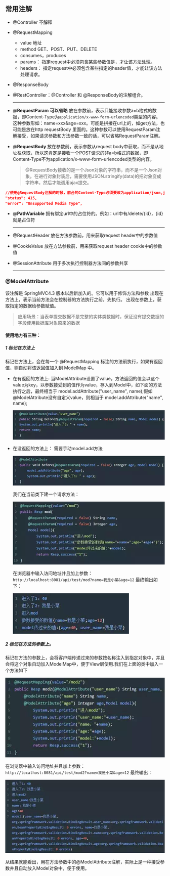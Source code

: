 

## 常用注解

- @Controller 不解释

- @RequestMapping

  - value 地址
  - method  GET、POST、PUT、DELETE
  - consumes，produces
  - params： 指定request中必须包含某些参数值是，才让该方法处理。
  - headers： 指定request中必须包含某些指定的header值，才能让该方法处理请求。

- @ResponseBody

- @RestController：@Controller 和 @ResponseBody的注解组合。

  ---

- @**RequestParam** **可以省略**
放在参数前，表示只能接收参数a=b格式的数据，即Content-Type为`application/x-www-form-urlencoded`类型的内容。
这种参数形如：name=xxx&age=xxx。可能是拼接在url上的，如get方法，也可能是放在http requestBody 里面的。这种参数可以使用RequestParam注解接受，如果请求参数和方法参数一致的话，可以省略RequestParam注解。

- @**RequestBody**
  放在参数前，表示参数从request body中获取，而不是从地址栏获取，所以这肯定是接收一个POST请求的非a=b格式的数据，即Content-Type不为application/x-www-form-urlencoded类型的内容。

  > @RequestBody接收的是一个Json对象的字符串，而不是一个Json对象。在进行对象封装后，需要使用JSON.stringify(data)的把对象变成字符串，然后才能调用ajax提交。

```json
//使用@RequestBody注解的时候，前台的Content-Type必须要改为application/json,json指的是字符串
"status": 415,
"error": "Unsupported Media Type",
```
- @**PathVariable**
  拥有绑定url中的占位符的。例如：url中有/delete/{id}，{id}就是占位符

  ---

- @RequestHeader
  放在方法参数前，用来获取request header中的参数值
  
- @CookieValue
  放在方法参数前，用来获取request header cookie中的参数值

- @SessionAttribute
  用于多次执行控制器方法间的参数共享

  ---

### @ModelAttribute

该注解是 SpringMVC4.3 版本以后新加入的。它可以用于修饰方法和参数
出现在方法上，表示当前方法会在控制器的方法执行之前，先执行。
出现在参数上，获取指定的数据给参数赋值。

> 应用场景：当表单提交数据不是完整的实体类数据时，保证没有提交数据的字段使用数据库对象原来的数据

#### 使用地方有三种：

##### 1 标记在方法上

  标记在方法上，会在每一个 @RequestMapping 标注的方法前执行，如果有返回值，则自动将该返回值加入到 ModelMap 中。

- 在有返回的方法上:
    当ModelAttribute设置了value，方法返回的值会以这个value为key，以参数接受到的值作为value，存入到Model中，如下面的方法执行之后，最终相当于 model.addAttribute("user_name", name);假如 @ModelAttribute没有自定义value，则相当于
    model.addAttribute("name", name);

    ![image.png](../img/3264374-7f3b047a5ab654ef.png)

- 在没返回的方法上：
    需要手动model.add方法

    ![image.png](../img/3264374-b4fc898145b16fcb.png)

  我们在当前类下建一个请求方法：

  ![image.png](../img/3264374-c303439d590058ce.png)

  在浏览器中输入访问地址并且加上参数：
  `http://localhost:8081/api/test/mod?name=我是小菜&age=12`
  最终输出如下：

  ![image.png](../img/3264374-5a8b3aad63e72734.png)

##### 2 标记在方法的参数上。

标记在方法的参数上，会将客户端传递过来的参数按名称注入到指定对象中，并且会将这个对象自动加入ModelMap中，便于View层使用.我们在上面的类中加入一个方法如下

  ![image.png](../img/3264374-e733b73195b71d42-1566719051094.png)

 在浏览器中输入访问地址并且加上参数：
  `http://localhost:8081/api/test/mod2?name=我是小菜&age=12`
  最终输出：

  ![image.png](../img/3264374-6167dae3894e0d82.png)

从结果就能看出，用在方法参数中的@ModelAttribute注解，实际上是一种接受参数并且自动放入Model对象中，便于使用。